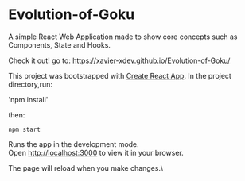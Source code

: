 # Evolution-of-Goku
A simple React Web Application made to show core concepts such as Components, State and Hooks.

Check it out! go to: https://xavier-xdev.github.io/Evolution-of-Goku/ 

This project was bootstrapped with [Create React App](https://github.com/facebook/create-react-app).
In the project directory,run:

'npm install'

then:

`npm start`

Runs the app in the development mode.\
Open [http://localhost:3000](http://localhost:3000) to view it in your browser.

The page will reload when you make changes.\
